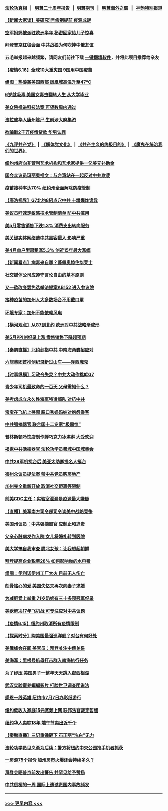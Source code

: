 #### [法轮功真相](https://github.com/gfw-breaker/truth/blob/master/README.md?t=0) &nbsp;&nbsp;|&nbsp;&nbsp; [明慧二十周年报告](https://github.com/gfw-breaker/mh-reports/blob/master/README.md?t=0) &nbsp;&nbsp;|&nbsp;&nbsp;[明慧期刊](https://github.com/gfw-breaker/mh-qikan) &nbsp;&nbsp;|&nbsp;&nbsp; [明慧海外之窗](https://github.com/gfw-breaker/mh-news/blob/master/README.md?t=0) &nbsp;&nbsp;|&nbsp;&nbsp; [神韵特别报道](https://github.com/gfw-breaker/mh-news/blob/master/shenyun.md?t=0)
#### [【新闻大家谈】美研究1号病例提前 疫源成谜](../pages/nsc412/n13026283.md?t=06162251) 
#### [空军妈妈被派驻欧洲半年 秘密回家给儿子惊喜](../pages/nsc412/n13023708.md?t=06162251) 
#### [拜登普京红毯会面 中共战狼为何吹捧中俄友谊](../pages/nsc412/n13026200.md?t=06162251) 
#### 五毛举报越来越频繁，请网友们前往下载 [一键翻墙软件](https://github.com/gfw-breaker/ssr-accounts)，并将此项目推荐给亲友
#### [【疫情6.16】全球10大重灾国 9国用中国疫苗](../pages/nsc412/n13025692.md?t=06162251) 
#### [组图：热浪袭美国西部 凤凰城高温升至47ºC](../pages/nsc412/n13025415.md?t=06162251) 
#### [6岁就吸毒 美国女毒虫翻转人生 从大学毕业](../pages/nsc412/n13025427.md?t=06162251) 
#### [美众院推进科技法案 可望数周内通过](../pages/nsc412/n13025350.md?t=06162251) 
#### [法拉盛华人康州陈尸  生前涉大麻集资](../pages/nsc412/n13025155.md?t=06162251) 
#### [欲骗取2千万疫情贷款 华男认罪](../pages/nsc412/n13025160.md?t=06162251) 
#### [《九评共产党》](https://github.com/begood0513/9ping.md/blob/master/README.md) &nbsp;|&nbsp; [《解体党文化》](../../../../jtdwh.md/blob/master/README.md)  &nbsp;|&nbsp; [《共产主义的终极目的》](../../../../gczydzjmd.md/blob/master/README.md) &nbsp;|&nbsp; [《魔鬼在统治我们的世界》](../../../../mgztzwmdsj.md/blob/master/README.md) 
#### [纽约州府向非营利艺术机构和艺术家提供一亿美元补助金](../pages/nsc412/n13025163.md?t=06162251) 
#### [国会众议员玛丽奥推文：与台湾站在一起反对中共欺凌](../pages/nsc412/n13025058.md?t=06162251) 
#### [疫苗接种率达70% 纽约州全面解除防疫管制](../pages/nsc412/n13025102.md?t=06162251) 
#### [【唐浩视界】G7北约8招点穴中共 十堰爆炸诡异](../pages/nsc412/n13023744.md?t=06162251) 
#### [美议员吁速定敏感技术管制清单 防中共滥用](../pages/nsc412/n13024937.md?t=06162251) 
#### [美5月零售销售下跌1.3% 消费支出转向服务](../pages/nsc412/n13024889.md?t=06162251) 
#### [美关键实体网络遭中共黑客侵入 影响严重](../pages/nsc412/n13024625.md?t=06162251) 
#### [美4月单户型房租涨5.3% 创近15年最大涨幅](../pages/nsc412/n13024858.md?t=06162251) 
#### [【新闻看点】病毒来自哪？蓬佩奥惊住华莱士](../pages/nsc412/n13024524.md?t=06162251) 
#### [社交媒体公司应遵守言论自由的基本原则](../pages/nsc412/n13024857.md?t=06162251) 
#### [又一欲改变罢免选举法提案AB152 进入参议院](../pages/nsc412/n13024834.md?t=06162251) 
#### [接种疫苗的加州人大多数场合不用戴口罩](../pages/nsc412/n13024781.md?t=06162251) 
#### [环境专家：加州不能依赖风电](../pages/nsc412/n13024720.md?t=06162251) 
#### [【横河观点】从G7到北约 欧洲对中共战略渐成形](../pages/nsc412/n13024598.md?t=06162251) 
#### [美5月PPI创纪录上涨 零售销售下降超预期](../pages/nsc412/n13024612.md?t=06162251) 
#### [【秦鹏直播】北约剑指中共 中南海两蠢招应对](../pages/nsc412/n13024551.md?t=06162251) 
#### [六旗集团首推创纪录新过山车——泽西魔鬼](../pages/nsc412/n13024335.md?t=06162251) 
#### [【时事纵横】习政令失灵？中共大动作挑衅G7](../pages/nsc412/n13024507.md?t=06162251) 
#### [青少年司机最致命的一百天 父母需知什么？](../pages/nsc412/n13023665.md?t=06162251) 
#### [美考虑成立永久性海军特遣部队 对抗中共](../pages/nsc412/n13024304.md?t=06162251) 
#### [宝宝在飞机上哭闹 脱口秀妈妈妙对抱怨乘客](../pages/nsc412/n13023637.md?t=06162251) 
#### [中共强摘器官 联合国十二专家“极震惊”](../pages/nsc412/n13024313.md?t=06162251) 
#### [普林斯顿冷饮店制作蝉巧克力冰淇淋 大受欢迎](../pages/nsc412/n13024293.md?t=06162251) 
#### [揭露中共活摘器官 法轮功学员费城中国城集会](../pages/nsc412/n13024266.md?t=06162251) 
#### [中共28军机扰台后 美亚太助卿提名人挺台](../pages/nsc412/n13024234.md?t=06162251) 
#### [德州众议员提法案 禁中共党员购房地产](../pages/nsc412/n13024205.md?t=06162251) 
#### [加州完全重新开放 取消社交距离等限制](../pages/nsc412/n13024045.md?t=06162251) 
#### [前美CDC主任：实验室泄漏是疫源最大嫌疑](../pages/nsc412/n13024130.md?t=06162251) 
#### [【直播】美军南方司令部司令谈美中战略竞争](../pages/nsc412/n13024148.md?t=06162251) 
#### [美国州议员：中共强摘器官 应制止和追责](../pages/nsc412/n13023946.md?t=06162251) 
#### [父亲心脏病发作入院 女儿将婚礼转到医院](../pages/nsc412/n13023502.md?t=06162251) 
#### [美大学搞自我审查 脱北女孩：让我想起朝鲜](../pages/nsc412/n13023794.md?t=06162251) 
#### [拜登提高企业税至28% 如何影响你的水电费](../pages/nsc412/n13023757.md?t=06162251) 
#### [组图：伊利诺伊州工厂大火 目前无人伤亡](../pages/nsc412/n13023188.md?t=06162251) 
#### [刻骨铭心的爱 美国失忆夫再次向妻子求婚](../pages/nsc412/n13022980.md?t=06162251) 
#### [为减肥爱上举重 71岁奶奶有三十多项冠军纪录](../pages/nsc412/n13022700.md?t=06162251) 
#### [美欧解决17年飞机战 可专注应对中共议题](../pages/nsc412/n13023516.md?t=06162251) 
#### [【疫情6.15】纽约州取消所有疫情限制](../pages/nsc412/n13023125.md?t=06162251) 
#### [【探索时分】购美国最强巡洋舰？对台有何好处](../pages/nsc412/n13021908.md?t=06162251) 
#### [美俄峰会在即 美官员：拜登关注中俄关系](../pages/nsc412/n13022891.md?t=06162251) 
#### [美海军：里根号航母打击群入南海执行任务](../pages/nsc412/n13022951.md?t=06162251) 
#### [为了纾压 美国男子一整年天天跳入密西根湖](../pages/nsc412/n13022626.md?t=06162251) 
#### [武汉实验室养蝙蝠影片 打脸世卫调查团说法](../pages/nsc412/n13022554.md?t=06162251) 
#### [感恩一线英雄  纽约市7月7日办彩纸游行](../pages/nsc412/n13022583.md?t=06162251) 
#### [纽约低收入家庭15元宽频上网 联邦法官裁定暂缓](../pages/nsc412/n13022779.md?t=06162251) 
#### [纽约华人卖粽18年  端午节卖出近千个](../pages/nsc412/n13022706.md?t=06162251) 
#### [【秦鹏直播】三记重锤砸下 石正丽“洗白”无力](../pages/nsc412/n13022185.md?t=06162251) 
#### [法轮功学员见义勇为后续：警方将纽约中央公园抢手机者抓获](../pages/nsc412/n13022713.md?t=06162251) 
#### [一房源75个报价 加州房市火爆还会持续多久？](../pages/nsc412/n13022696.md?t=06162251) 
#### [拜登会晤普京前发出警告 并罕见给予赞扬](../pages/nsc412/n13022468.md?t=06162251) 
#### [中共倒楣的一周 国际上遭谴责国内事故频发](../pages/nsc412/n13022376.md?t=06162251) 

----
#### [ >>> 更早内容 <<< ](../indexes/nsc412-earlier.md)
